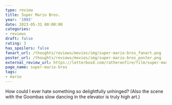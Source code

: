 ```yaml
---
type: review
title: Super Mario Bros.
year: '1993'
date: 2023-05-31 00:00:00
categories:
- reviews
draft: false
rating: 3
has_spoilers: false
fanart_url: /thoughts/reviews/movies/img/super-mario-bros_fanart.png
poster_url: /thoughts/reviews/movies/img/super-mario-bros_poster.png
external_review_url: https://letterboxd.com/ratheronfire/film/super-mario-bros/
page_name: super-mario-bros
tags:
- mario
---
```


How could I ever hate something so delightfully unhinged?
(Also the scene with the Goombas slow dancing in the elevator is truly high art.)

